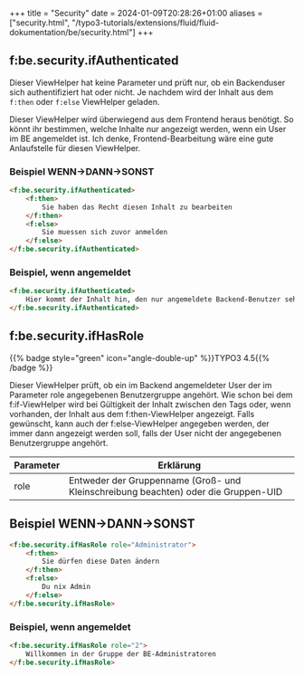 +++
title = "Security"
date = 2024-01-09T20:28:26+01:00
aliases = ["security.html", "/typo3-tutorials/extensions/fluid/fluid-dokumentation/be/security.html"]
+++

## f:be.security.ifAuthenticated

Dieser ViewHelper hat keine Parameter und prüft nur, ob ein Backenduser sich authentifiziert hat oder nicht. Je nachdem wird der Inhalt aus dem `f:then` oder `f:else` ViewHelper geladen.

Dieser ViewHelper wird überwiegend aus dem Frontend heraus benötigt. So könnt ihr bestimmen, welche Inhalte nur angezeigt werden, wenn ein User im BE angemeldet ist. Ich denke, Frontend-Bearbeitung wäre eine gute Anlaufstelle für diesen ViewHelper.

### Beispiel WENN->DANN->SONST

```html
<f:be.security.ifAuthenticated>
    <f:then>
        Sie haben das Recht diesen Inhalt zu bearbeiten
    </f:then>
    <f:else>
        Sie muessen sich zuvor anmelden
    </f:else>
</f:be.security.ifAuthenticated>
```

### Beispiel, wenn angemeldet

```html
<f:be.security.ifAuthenticated>
    Hier kommt der Inhalt hin, den nur angemeldete Backend-Benutzer sehen.
</f:be.security.ifAuthenticated>
```

## f:be.security.ifHasRole

{{% badge style="green" icon="angle-double-up" %}}TYPO3 4.5{{% /badge %}}

Dieser ViewHelper prüft, ob ein im Backend angemeldeter User der im Parameter role angegebenen Benutzergruppe angehört. Wie schon bei dem f:if-ViewHelper wird bei Gültigkeit der Inhalt zwischen den Tags oder, wenn vorhanden, der Inhalt aus dem f:then-ViewHelper angezeigt. Falls gewünscht, kann auch der f:else-ViewHelper angegeben werden, der immer dann angezeigt werden soll, falls der User nicht der angegebenen Benutzergruppe angehört.

| Parameter | Erklärung |
|-----------|-----------|
| role | Entweder der Gruppenname (Groß- und Kleinschreibung beachten) oder die Gruppen-UID |

## Beispiel WENN->DANN->SONST

```html
<f:be.security.ifHasRole role="Administrator">
    <f:then>
        Sie dürfen diese Daten ändern
    </f:then>
    <f:else>
        Du nix Admin
    </f:else>
</f:be.security.ifHasRole>
```

### Beispiel, wenn angemeldet

```html
<f:be.security.ifHasRole role="2">
    Willkommen in der Gruppe der BE-Administratoren
</f:be.security.ifHasRole>
```
